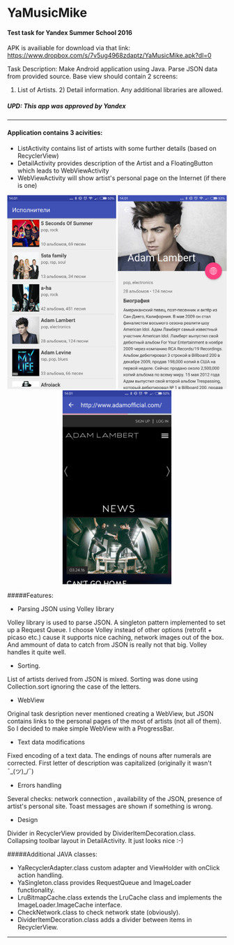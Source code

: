 # YaMusicMike
#### Test task for Yandex Summer School 2016

APK is availiable for download via that link:
https://www.dropbox.com/s/7v5ug4968zdaptz/YaMusicMike.apk?dl=0

Task Description: Make Android application using Java. Parse JSON data from provided source. Base view should contain 2 screens:
1) List of Artists. 2) Detail information. Any additional libraries are allowed.

##### UPD: This app was approved by Yandex

* * *

#### Application contains 3 acivities:

- ListActivity contains list of artists with some further details (based on RecyclerView)
- DetailActivity provides description of the Artist and a FloatingButton which leads to WebViewActivity
- WebViewActivity will show artist's personal page on the Internet (if there is one)

<p align="center">
  <img src="/screenshots/ListActivity.png" alt="ListActivity" width="250"/>
  <img src="/screenshots/DetailActivity.png" alt="DetailActivity" width="250"/>
  <img src="/screenshots/WebViewActivity.png" alt="WebViewActivity" width="250"/>
</p>

#####Features:
* Parsing JSON using Volley library 

Volley library is used to parse JSON. A singleton pattern implemented to set up a Request Queue. I choose Volley instead of other options (retrofit + picaso etc.) cause it supports nice caching, network images out of the box.
And ammount of data to catch from JSON is really not that big. Volley handles it quite well.
* Sorting. 

List of artists derived from JSON is mixed. Sorting was done using Collection.sort ignoring the case of the letters.
* WebView

Original task desription never mentioned creating a WebView, but JSON contains links to the personal pages of the most of artists (not all of them). So I decided to make simple WebView with a ProgressBar.
* Text data modifications

Fixed encoding of a text data. The endings of nouns after numerals are corrected. First letter of description was capitalized (originally it wasn't ¯\_(ツ)_/¯)
* Errors handling

Several checks: network connection , availability of the JSON,  presence of artist's personal site.
Toast messages are shown if something is wrong.

* Design

Divider in RecyclerView provided by DividerItemDecoration.class. Collapsing toolbar layout in DetailActivity. It just looks nice :-) 

#####Additional JAVA classes:

* YaRecyclerAdapter.class custom adapter and ViewHolder with onClick action handling.
* YaSingleton.class provides RequestQueue and ImageLoader functionality.
* LruBitmapCache.class extends the LruCache class and implements the ImageLoader.ImageCache interface.
* CheckNetwork.class to check network state (obviously).
* DividerItemDecoration.class adds a divider between items in RecyclerView.

***




